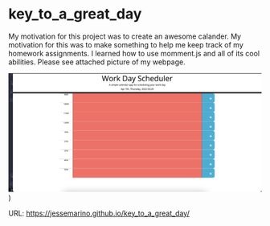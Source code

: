 # key_to_a_great_day

My motivation for this project was to create an awesome calander. My motivation for this was to make something to help me keep track of my homework assignments. I learned how to use momment.js and all of its cool abilities. Please see attached picture of my webpage. 

 ![picture of website](./Assets/images/calander.png))

 URL: https://jessemarino.github.io/key_to_a_great_day/